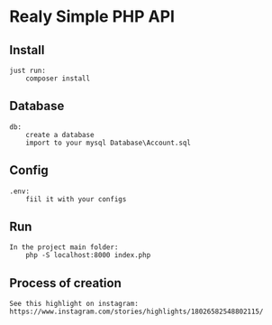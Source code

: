 # Realy Simple PHP API

## Install
    just run:
        composer install

## Database
    db:
        create a database
        import to your mysql Database\Account.sql

## Config
    .env:
        fiil it with your configs

## Run
    In the project main folder:
        php -S localhost:8000 index.php

## Process of creation
    See this highlight on instagram:
    https://www.instagram.com/stories/highlights/18026582548802115/ 